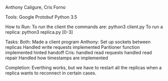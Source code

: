 Anthony Caligure, Cris Forno

Tools:
	Google Protobuf
	Python 3.5


How to Run:
	To run the client the commands are: python3 client.py
	To run a replica: python3 replica.py [0-3] <consistency mechanism>

Tasks:
	Both:
		Made a client program
	Anthony:
		Set up sockets between replicas
		Handled write requests
		implemented Paritioner function
		implemented hinted handoff
	Cris:
		handled read requests
		handled read repair
		Handled how timestamps are implemented

Completion:
	Everthing works, but we have to restart all the replicas when
	a replica wants to reconnect in certain cases.



